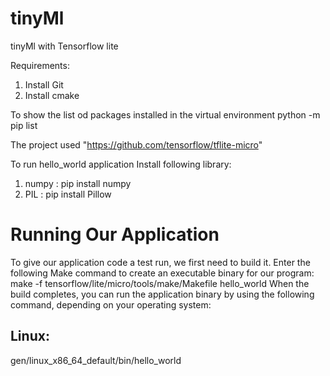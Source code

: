 # tinyMl
tinyMl with Tensorflow lite

Requirements:

1. Install Git
2. Install cmake
     
To show the list od packages installed in the virtual environment 
  python -m pip list

The project used "https://github.com/tensorflow/tflite-micro"

To run hello_world application 
Install following library:

1. numpy : pip install numpy
2. PIL : pip install Pillow

# Running Our Application

To give our application code a test run, we first need to build it. Enter the following
Make command to create an executable binary for our program:
make -f tensorflow/lite/micro/tools/make/Makefile hello_world
When the build completes, you can run the application binary by using the following
command, depending on your operating system:

## Linux:
gen/linux_x86_64_default/bin/hello_world





